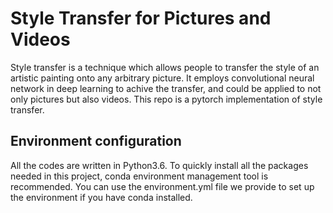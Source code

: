 # Style Transfer for Pictures and Videos

Style transfer is a technique which allows people to transfer the style of an artistic painting onto any arbitrary picture. It employs convolutional neural network in deep learning to achive the transfer, and could be applied to not only pictures but also videos. This repo is a pytorch implementation of style transfer. 

## Environment configuration

All the codes are written in Python3.6. To quickly install all the packages needed in this project, conda environment management tool is recommended. You can use the environment.yml file we provide to set up the environment if you have conda installed.   


